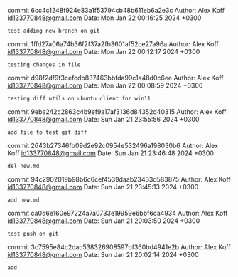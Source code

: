 commit 6cc4c1248f924e83a1f53794cb48b611eb6a2e3c
Author: Alex Koff <id133770848@gmail.com>
Date:   Mon Jan 22 00:16:25 2024 +0300

    test adding new branch on git

commit 1ffd27a06a74b36f2f37a2fb3601af52ce27a96a
Author: Alex Koff <id133770848@gmail.com>
Date:   Mon Jan 22 00:12:17 2024 +0300

    testing changes in file

commit d98f2df9f3cefcdb837463bbfda99c1a48d0c6ee
Author: Alex Koff <id133770848@gmail.com>
Date:   Mon Jan 22 00:08:59 2024 +0300

    testing diff utils on ubuntu client for win11

commit 9eba242c2863c4b9ef9a17af3136d84352d40315
Author: Alex Koff <id133770848@gmail.com>
Date:   Sun Jan 21 23:55:56 2024 +0300

    add file to test git diff

commit 2643b27346fb09d2e92c0954e532496a198030b6
Author: Alex Koff <id133770848@gmail.com>
Date:   Sun Jan 21 23:46:48 2024 +0300

    del new.md

commit 94c2902019b98b6c6cef4539daab23433d583875
Author: Alex Koff <id133770848@gmail.com>
Date:   Sun Jan 21 23:45:13 2024 +0300

    add new.md

commit ca0d6e160e97224a7a0733e19959e6bbf6ca4934
Author: Alex Koff <id133770848@gmail.com>
Date:   Sun Jan 21 20:03:50 2024 +0300

    test push on git

commit 3c7595e84c2dac538326908597bf360bd4941e2b
Author: Alex Koff <id133770848@gmail.com>
Date:   Sun Jan 21 20:02:14 2024 +0300

    add
